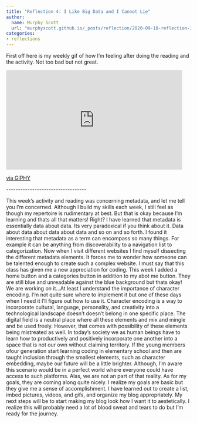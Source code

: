 ```yaml
---
title: "Reflection 4: I Like Big Data and I Cannot Lie"
author:
  name: Murphy Scott
  url: "murphyscott.github.io/_posts/reflection/2020-09-18-reflection-3.md"
categories:
- reflections
---
```

 First off here is my weekly gif of how I’m feeling after doing the reading and the activity. Not too bad but not great.
 <iframe src="https://giphy.com/embed/l2YWDeQzezJVrubD2" width="480" height="270" frameBorder="0" class="giphy-embed" allowFullScreen></iframe><p><a href="https://giphy.com/gifs/filmeditor-christmas-movies-a-story-l2YWDeQzezJVrubD2">via GIPHY</a></p>
 ----------------------------------
 
 This week’s activity and reading was concerning metadata, and let me tell you I’m concerned. Although I build my skills each week, I still feel as though my repertoire is rudimentary at best. But that is okay because I’m learning and thats all that matters! Right? 
	I have learned that metadata is essentially data about data. Its very paradoxical if you think about it. Data about data about data about data and so on and so forth. I found it interesting that metadata as a term can encompass so many things. For example it can be anything from discoverability to a navigation list to categorization. Now when I visit different websites I find myself dissecting the different metadata elements. It forces me to wonder how someone can be talented enough to create such a complex website. I must say that this class has given me a new appreciation for coding. 
	This week I added a home button and a categories button in addition to my abot me button. They are still blue and unreadable against the blue background but thats okay! We are working on it…At least I understand the importance of character encoding. I’m not quite sure where to implement it but one of these days when I need it I’ll figure out how to use it. 
	Character encoding is a way to incorporate cultural, language, personality, and creativity into a technological landscape doesn’t doesn’t belong in one specific place. The digital field is a neutral place where all these elements and mix and mingle and be used freely. However, that comes with possibility of these elements being mistreated as well. In today’s society we as human beings have to learn how to productively and positively incorporate one another into a space that is not our own without claiming territory. If the young members ofour generation start learning coding in elementary school and then are taught inclusion through the smallest elements, such as character embedding, maybe our future will be a little brighter. Although, I’m aware this scenario would be in a perfect world where everyone could have access to such platforms. Alas, we are not an part of that reality. 
	As for my goals, they are coming along quite nicely. I realize my goals are basic but they give me a sense of accomplishment. I have learned out to create a list, imbed pictures, videos, and gifs, and organize my blog appropriately. My next steps will be to start making my blog look how I want it to aestetically. I realize this will probably need a lot of blood sweat and tears to do but I’m ready for the journey.
